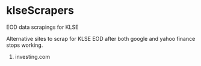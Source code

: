 # klseScrapers
EOD data scrapings for KLSE

Alternative sites to scrap for KLSE EOD after both google and yahoo finance stops working.

1. investing.com